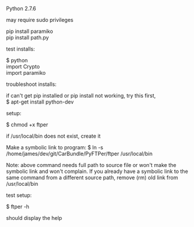 Python 2.7.6

may require sudo privileges

pip install paramiko <br />
pip install path.py

test installs:

$ python <br />
import Crypto <br />
import paramiko <br />

troubleshoot installs:

if can't get pip installed or pip install not working, try this first, <br />
$ apt-get install python-dev

setup:

$ chmod +x ftper

if /usr/local/bin does not exist, create it

Make a symbolic link to program:
$ ln -s /home/james/dev/git/CarBundle/PyFTPer/ftper /usr/local/bin

Note: above command needs full path to source file or won't make the
symbolic link and won't complain. If you already have a symbolic link
to the same command from a different source path, remove (rm) old link
from /usr/local/bin

test setup:

$ ftper -h

should display the help
